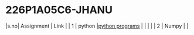 # 226P1A05C6-JHANU
|s.no| Assignment | Link |
|  1 | python     |[python programs](https://github.com/jhanu12345/226P1A05C6-JHANU/blob/main/Assignment_01%20(2).ipynb)
|       |           |         |
|  2   | Numpy     |         |

